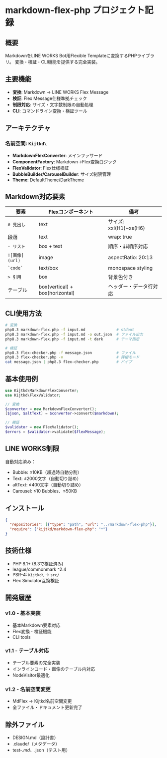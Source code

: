 # markdown-flex-php プロジェクト記録

## 概要
MarkdownをLINE WORKS Bot用Flexible Templateに変換するPHPライブラリ。
変換・検証・CLI機能を提供する完全実装。

## 主要機能
- **変換**: Markdown → LINE WORKS Flex Message
- **検証**: Flex Message仕様準拠チェック
- **制限対応**: サイズ・文字数制限の自動処理
- **CLI**: コマンドライン変換・検証ツール

## アーキテクチャ
### 名前空間: `Kijtkd\`
- **MarkdownFlexConverter**: メインファサード
- **ComponentFactory**: Markdown→Flex変換ロジック
- **FlexValidator**: Flex仕様検証
- **BubbleBuilder/CarouselBuilder**: サイズ制限管理
- **Theme**: DefaultTheme/DarkTheme

## Markdown対応要素
| 要素 | Flexコンポーネント | 備考 |
|-----|------------------|------|
| `# 見出し` | text | サイズ: xxl(H1)~xs(H6) |
| 段落 | text | wrap: true |
| `- リスト` | box + text | 順序・非順序対応 |
| `![画像](url)` | image | aspectRatio: 20:13 |
| `` `code` `` | text/box | monospace styling |
| `> 引用` | box | 背景色付き |
| テーブル | box(vertical) + box(horizontal) | ヘッダー・データ行対応 |

## CLI使用方法
```bash
# 変換
php8.3 markdown-flex.php -f input.md              # stdout
php8.3 markdown-flex.php -f input.md -o out.json  # ファイル出力
php8.3 markdown-flex.php -f input.md -t dark      # テーマ指定

# 検証
php8.3 flex-checker.php -f message.json           # ファイル
php8.3 flex-checker.php -v                        # 詳細モード
cat message.json | php8.3 flex-checker.php        # パイプ
```

## 基本使用例
```php
use Kijtkd\MarkdownFlexConverter;
use Kijtkd\FlexValidator;

// 変換
$converter = new MarkdownFlexConverter();
[$json, $altText] = $converter->convert($markdown);

// 検証
$validator = new FlexValidator();
$errors = $validator->validate($flexMessage);
```

## LINE WORKS制限
自動対応済み：
- Bubble: ≤10KB（超過時自動分割）
- Text: ≤2000文字（自動切り詰め）
- altText: ≤400文字（自動切り詰め）
- Carousel: ≤10 Bubbles、≤50KB

## インストール
```json
{
  "repositories": [{"type": "path", "url": "../markdown-flex-php"}],
  "require": {"kijtkd/markdown-flex-php": "*"}
}
```

## 技術仕様
- PHP 8.1+ (8.3で検証済み)
- league/commonmark ^2.4
- PSR-4: `Kijtkd\` → `src/`
- Flex Simulator互換検証

## 開発履歴
### v1.0 - 基本実装
- 基本Markdown要素対応
- Flex変換・検証機能
- CLI tools

### v1.1 - テーブル対応
- テーブル要素の完全実装
- インラインコード・画像のテーブル内対応
- NodeVisitor最適化

### v1.2 - 名前空間変更
- MdFlex → Kijtkd名前空間変更
- 全ファイル・ドキュメント更新完了

## 除外ファイル
- DESIGN.md（設計書）
- .claude/（メタデータ）
- test-*.md、*.json（テスト用）